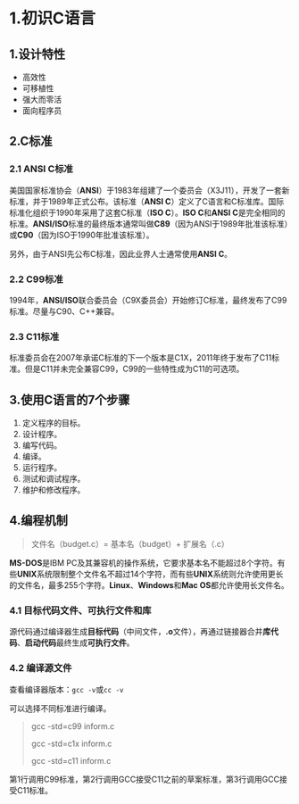 # 1.初识C语言

## 1.设计特性

* 高效性
* 可移植性
* 强大而零活
* 面向程序员

## 2.C标准

### 2.1 ANSI C标准

美国国家标准协会（**ANSI**）于1983年组建了一个委员会（X3J11），开发了一套新标准，并于1989年正式公布。该标准（**ANSI C**）定义了C语言和C标准库。国际标准化组织于1990年采用了这套C标准（**ISO C**）。**ISO C**和**ANSI C**是完全相同的标准。**ANSI/ISO**标准的最终版本通常叫做**C89**（因为ANSI于1989年批准该标准）或**C90**（因为ISO于1990年批准该标准）。

另外，由于ANSI先公布C标准，因此业界人士通常使用**ANSI C**。

### 2.2 C99标准

1994年，**ANSI/ISO**联合委员会（C9X委员会）开始修订C标准，最终发布了C99标准。尽量与C90、C++兼容。

### 2.3 C11标准

标准委员会在2007年承诺C标准的下一个版本是C1X，2011年终于发布了C11标准。但是C11并未完全兼容C99，C99的一些特性成为C11的可选项。

## 3.使用C语言的7个步骤

1. 定义程序的目标。
2. 设计程序。
3. 编写代码。
4. 编译。
5. 运行程序。
6. 测试和调试程序。
7. 维护和修改程序。

## 4.编程机制

> 文件名（budget.c）= 基本名（budget）+ 扩展名（.c）

**MS-DOS**是IBM PC及其兼容机的操作系统，它要求基本名不能超过8个字符。有些**UNIX**系统限制整个文件名不超过14个字符，而有些**UNIX**系统则允许使用更长的文件名，最多255个字符。**Linux**、**Windows**和**Mac OS**都允许使用长文件名。

### 4.1 目标代码文件、可执行文件和库

源代码通过编译器生成**目标代码**（中间文件，**.o**文件），再通过链接器合并**库代码**、**启动代码**最终生成**可执行文件**。

### 4.2 编译源文件

查看编译器版本：`gcc -v`或`cc -v`

可以选择不同标准进行编译。

> gcc -std=c99 inform.c
>
> gcc -std=c1x inform.c
>
> gcc -std=c11 inform.c

第1行调用C99标准，第2行调用GCC接受C11之前的草案标准，第3行调用GCC接受C11标准。


